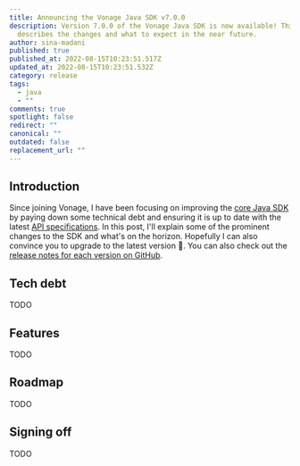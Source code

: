 ```yaml
---
title: Announcing the Vonage Java SDK v7.0.0
description: Version 7.0.0 of the Vonage Java SDK is now available! This post
  describes the changes and what to expect in the near future.
author: sina-madani
published: true
published_at: 2022-08-15T10:23:51.517Z
updated_at: 2022-08-15T10:23:51.532Z
category: release
tags:
  - java
  - ""
comments: true
spotlight: false
redirect: ""
canonical: ""
outdated: false
replacement_url: ""
---
```

## Introduction
Since joining Vonage, I have been focusing on improving the [core Java SDK](https://github.com/Vonage/vonage-java-sdk) by paying down some technical debt and ensuring it is up to date with the latest [API specifications](https://developer.vonage.com/api). In this post, I'll explain some of the prominent changes to the SDK and what's on the horizon. Hopefully I can also convince you to upgrade to the latest version 🙂. You can also check out the [release notes for each version on GitHub](https://github.com/Vonage/vonage-java-sdk/releases).

## Tech debt
TODO

## Features
TODO

## Roadmap
TODO

## Signing off
TODO

